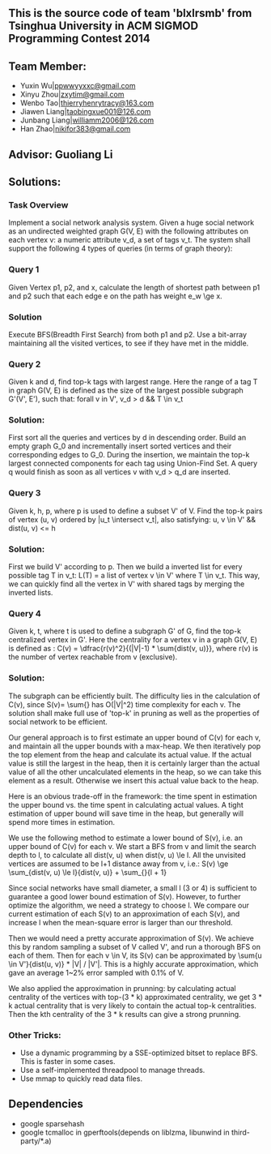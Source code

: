 ## This is the source code of team 'blxlrsmb' from Tsinghua University in ACM SIGMOD Programming Contest 2014

## Team Member:
+ Yuxin Wu|ppwwyyxxc@gmail.com
+ Xinyu Zhou|zxytim@gmail.com
+ Wenbo Tao|thierryhenrytracy@163.com
+ Jiawen Liang|taobingxue001@126.com
+ Junbang Liang|williamm2006@126.com
+ Han Zhao|nikifor383@gmail.com

## Advisor: Guoliang Li

## Solutions:
### Task Overview
Implement a social network analysis system.
Given a huge social network as an undirected weighted graph G(V, E) with the
following attributes on each vertex v: a numeric attribute v_d, a set of tags v_t.
The system shall support the following 4 types of queries (in terms of graph theory):

### Query 1
Given Vertex p1, p2, and x, calculate the length of shortest path between p1 and p2
such that each edge e on the path has weight e_w \ge x.

### Solution
Execute BFS(Breadth First Search) from both p1 and p2.
Use a bit-array maintaining all the visited vertices, to see if they have met in the middle.

### Query 2
Given k and d, find top-k tags with
largest range. Here the range of a tag T in graph G(V, E) is
defined as the size of the largest possible subgraph G'(V', E'), such that:
forall v in V', v_d > d && T \in v_t

### Solution:
First sort all the queries and vertices by d in descending order. Build an empty
graph G_0 and incrementally insert sorted vertices and their corresponding edges to G_0.
During the insertion, we maintain the top-k largest connected components for each tag
using Union-Find Set. A query q would finish as soon as all vertices
v with v_d > q_d are inserted.

### Query 3
Given k, h, p, where p is used to define a subset V' of V.
Find the top-k pairs of vertex (u, v) ordered by |u_t \intersect v_t|,
also satisfying: u, v \in V' && dist(u, v) <= h

### Solution:
First we build V' according to p. Then we build a inverted list for
every possible tag T in v_t: L(T) = a list of vertex v \in V' where T \in v_t.
This way, we can quickly find all the vertex in V' with shared tags by merging the inverted lists.

### Query 4
Given k, t, where t is used to define a subgraph G' of G, find the top-k centralized vertex in G'.
Here the centrality for a vertex v in a graph G(V, E) is defined as :
C(v) = \dfrac{r(v)^2}{(|V|-1) * \sum{dist(v, u)}}, where r(v) is
the number of vertex reachable from v (exclusive).

### Solution:
The subgraph can be efficiently built. The difficulty lies in the calculation
of C(v), since S(v)= \sum{} has O(|V|^2) time complexity for each v. The
solution shall make full use of 'top-k' in pruning as well as the properties of social
network to be efficient.

Our general approach is to first estimate an upper bound of C(v) for each v,
and maintain all the upper bounds with a max-heap.
We then iteratively pop the top element from the heap and calculate its
actual value. If the actual value is still the largest
in the heap, then it is certainly larger than the actual value of all the other
uncalculated elements in the heap, so we can take this element as a result.
Otherwise we insert this actual value back to the heap.

Here is an obvious trade-off in the framework: the time spent in estimation
the upper bound vs. the time spent in calculating actual values. A tight
estimation of upper bound will save time in the heap, but generally will
spend more times in estimation.

We use the following method to estimate a lower bound of S(v), i.e. an upper
bound of C(v) for each v. We start a BFS from v and limit the search depth to
l, to calculate all dist(v, u) when dist(v, u) \le l. All the unvisited
vertices are assumed to be l+1 distance away from v, i.e.:
S(v) \ge \sum_{dist(v, u) \le l}{dist(v, u)} + \sum_{}{l + 1}

Since social networks have small diameter, a small l (3 or 4) is sufficient to
guarantee a good lower bound estimation of S(v). However, to further optimize the algorithm, we
need a strategy to choose l. We compare our current estimation of each S(v)
to an approximation of each S(v), and increase l when the mean-square
error is larger than our threshold.

Then we would need a pretty accurate approximation of S(v). We achieve this
by random sampling a subset of V called V', and run a thorough BFS on each of them.
Then for each v \in V, its S(v) can be approximated by \sum{u \in V'}{dist(u, v)} * |V| / |V'|.
This is a highly accurate approximation, which gave an average 1~2% error sampled with 0.1% of V.

We also applied the approximation in prunning: by calculating actual
centrality of the vertices with top-(3 * k) approximated centrality, we get 3 * k
actual centrality that is very likely to contain the actual top-k centralities.
Then the kth centrality of the 3 * k results can give a strong prunning.

### Other Tricks:
+ Use a dynamic programming by a SSE-optimized bitset to replace BFS. This is faster in some cases.
+ Use a self-implemented threadpool to manage threads.
+ Use mmap to quickly read data files.

## Dependencies
+ google sparsehash
+ google tcmalloc in gperftools(depends on liblzma, libunwind in third-party/*.a)
